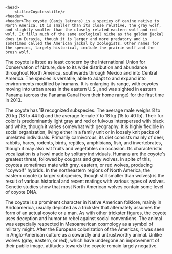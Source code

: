 <!DOCTYPE html>
    <head>
        <title>Coyotes<title/>
    <header>
    <header>The coyote (Canis latrans) is a species of canine native to North America. It is smaller than its close relative, the gray wolf, and slightly smaller than the closely related eastern wolf and red wolf. It fills much of the same ecological niche as the golden jackal does in Eurasia, though it is larger and more predatory and is sometimes called the American jackal by zoologists. Other names for the species, largely historical, include the prairie wolf and the brush wolf.

The coyote is listed as least concern by the International Union for Conservation of Nature, due to its wide distribution and abundance throughout North America, southwards through Mexico and into Central America. The species is versatile, able to adapt to and expand into environments modified by humans. It is enlarging its range, with coyotes moving into urban areas in the eastern U.S., and was sighted in eastern Panama (across the Panama Canal from their home range) for the first time in 2013.

The coyote has 19 recognized subspecies. The average male weighs 8 to 20 kg (18 to 44 lb) and the average female 7 to 18 kg (15 to 40 lb). Their fur color is predominantly light gray and red or fulvous interspersed with black and white, though it varies somewhat with geography. It is highly flexible in social organization, living either in a family unit or in loosely knit packs of unrelated individuals. Primarily carnivorous, its diet consists mainly of deer, rabbits, hares, rodents, birds, reptiles, amphibians, fish, and invertebrates, though it may also eat fruits and vegetables on occasion. Its characteristic vocalization is a howl made by solitary individuals. Humans are the coyote's greatest threat, followed by cougars and gray wolves. In spite of this, coyotes sometimes mate with gray, eastern, or red wolves, producing "coywolf" hybrids. In the northeastern regions of North America, the eastern coyote (a larger subspecies, though still smaller than wolves) is the result of various historical and recent matings with various types of wolves. Genetic studies show that most North American wolves contain some level of coyote DNA.

The coyote is a prominent character in Native American folklore, mainly in Aridoamerica, usually depicted as a trickster that alternately assumes the form of an actual coyote or a man. As with other trickster figures, the coyote uses deception and humor to rebel against social conventions. The animal was especially respected in Mesoamerican cosmology as a symbol of military might. After the European colonization of the Americas, it was seen in Anglo-American culture as a cowardly and untrustworthy animal. Unlike wolves (gray, eastern, or red), which have undergone an improvement of their public image, attitudes towards the coyote remain largely negative.
